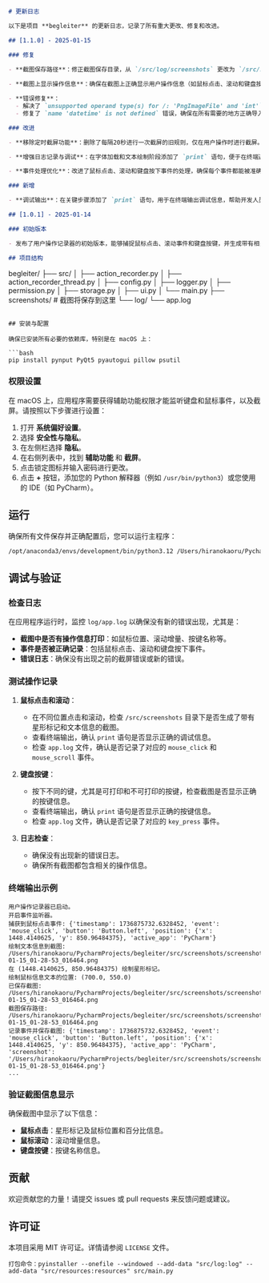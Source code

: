```markdown
# 更新日志

以下是项目 **begleiter** 的更新日志，记录了所有重大更改、修复和改进。

## [1.1.0] - 2025-01-15

### 修复

- **截图保存路径**：修正截图保存目录，从 `/src/log/screenshots` 更改为 `/src/screenshots`，确保截图保存在正确的位置。
  
- **截图上显示操作信息**：确保在截图上正确显示用户操作信息（如鼠标点击、滚动和键盘按键）。使用默认字体，并在字体加载和文本绘制阶段添加了 `print` 语句以便调试。

- **错误修复**：
  - 解决了 `unsupported operand type(s) for /: 'PngImageFile' and 'int'` 错误，确保在算术运算中操作数类型正确。
  - 修复了 `name 'datetime' is not defined` 错误，确保在所有需要的地方正确导入和引用 `datetime` 模块。

### 改进

- **移除定时截屏功能**：删除了每隔20秒进行一次截屏的旧规则，仅在用户操作时进行截屏。

- **增强日志记录与调试**：在字体加载和文本绘制阶段添加了 `print` 语句，便于在终端追踪执行情况，确保截图上正确显示操作信息。

- **事件处理优化**：改进了鼠标点击、滚动和键盘按下事件的处理，确保每个事件都能被准确记录并在截图上注释相关信息。

### 新增

- **调试输出**：在关键步骤添加了 `print` 语句，用于在终端输出调试信息，帮助开发人员确认代码执行情况。

## [1.0.1] - 2025-01-14

### 初始版本

- 发布了用户操作记录器的初始版本，能够捕捉鼠标点击、滚动事件和键盘按键，并生成带有相关操作信息的截图。

## 项目结构

```
begleiter/
├── src/
│   ├── action_recorder.py
│   ├── action_recorder_thread.py
│   ├── config.py
│   ├── logger.py
│   ├── permission.py
│   ├── storage.py
│   ├── ui.py
│   └── main.py
├── screenshots/  # 截图将保存到这里
└── log/
    └── app.log
```

## 安装与配置

确保已安装所有必要的依赖库，特别是在 macOS 上：

```bash
pip install pynput PyQt5 pyautogui pillow psutil
```

### 权限设置

在 macOS 上，应用程序需要获得辅助功能权限才能监听键盘和鼠标事件，以及截屏。请按照以下步骤进行设置：

1. 打开 **系统偏好设置**。
2. 选择 **安全性与隐私**。
3. 在左侧栏选择 **隐私**。
4. 在右侧列表中，找到 **辅助功能** 和 **截屏**。
5. 点击锁定图标并输入密码进行更改。
6. 点击 **+** 按钮，添加您的 Python 解释器（例如 `/usr/bin/python3`）或您使用的 IDE（如 PyCharm）。

## 运行

确保所有文件保存并正确配置后，您可以运行主程序：

```bash
/opt/anaconda3/envs/development/bin/python3.12 /Users/hiranokaoru/PycharmProjects/begleiter/src/main.py
```

## 调试与验证

### 检查日志

在应用程序运行时，监控 `log/app.log` 以确保没有新的错误出现，尤其是：

- **截图中是否有操作信息打印**：如鼠标位置、滚动增量、按键名称等。
- **事件是否被正确记录**：包括鼠标点击、滚动和键盘按下事件。
- **错误日志**：确保没有出现之前的截屏错误或新的错误。

### 测试操作记录

1. **鼠标点击和滚动**：
   - 在不同位置点击和滚动，检查 `/src/screenshots` 目录下是否生成了带有星形标记和文本信息的截图。
   - 查看终端输出，确认 `print` 语句是否显示正确的调试信息。
   - 检查 `app.log` 文件，确认是否记录了对应的 `mouse_click` 和 `mouse_scroll` 事件。

2. **键盘按键**：
   - 按下不同的键，尤其是可打印和不可打印的按键，检查截图是否显示正确的按键信息。
   - 查看终端输出，确认 `print` 语句是否显示正确的按键信息。
   - 检查 `app.log` 文件，确认是否记录了对应的 `key_press` 事件。

3. **日志检查**：
   - 确保没有出现新的错误日志。
   - 确保所有截图都包含相关的操作信息。

### 终端输出示例

```plaintext
用户操作记录器已启动。
开启事件监听器。
捕获到鼠标点击事件: {'timestamp': 1736875732.6328452, 'event': 'mouse_click', 'button': 'Button.left', 'position': {'x': 1448.4140625, 'y': 850.96484375}, 'active_app': 'PyCharm'}
绘制文本信息到截图: /Users/hiranokaoru/PycharmProjects/begleiter/src/screenshots/screenshot_2025-01-15_01-28-53_016464.png
在 (1448.4140625, 850.96484375) 绘制星形标记。
绘制鼠标信息文本的位置: (700.0, 550.0)
已保存截图: /Users/hiranokaoru/PycharmProjects/begleiter/src/screenshots/screenshot_2025-01-15_01-28-53_016464.png
截图保存路径: /Users/hiranokaoru/PycharmProjects/begleiter/src/screenshots/screenshot_2025-01-15_01-28-53_016464.png
记录事件并保存截图: {'timestamp': 1736875732.6328452, 'event': 'mouse_click', 'button': 'Button.left', 'position': {'x': 1448.4140625, 'y': 850.96484375}, 'active_app': 'PyCharm', 'screenshot': '/Users/hiranokaoru/PycharmProjects/begleiter/src/screenshots/screenshot_2025-01-15_01-28-53_016464.png'}
...
```

### 验证截图信息显示

确保截图中显示了以下信息：

- **鼠标点击**：星形标记及鼠标位置和百分比信息。
- **鼠标滚动**：滚动增量信息。
- **键盘按键**：按键名称信息。

## 贡献

欢迎贡献您的力量！请提交 issues 或 pull requests 来反馈问题或建议。

## 许可证

本项目采用 MIT 许可证。详情请参阅 `LICENSE` 文件。
```
打包命令：pyinstaller --onefile --windowed --add-data "src/log:log" --add-data "src/resources:resources" src/main.py